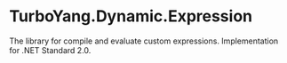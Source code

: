 # TurboYang.Dynamic.Expression
 The library for compile and evaluate custom expressions. Implementation for .NET Standard 2.0.
